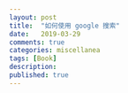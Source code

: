```yaml
---
layout: post
title:  "如何使用 google 搜索"
date:   2019-03-29
comments: true
categories: miscellanea
tags: [Book]
description:
published: true
---
```



